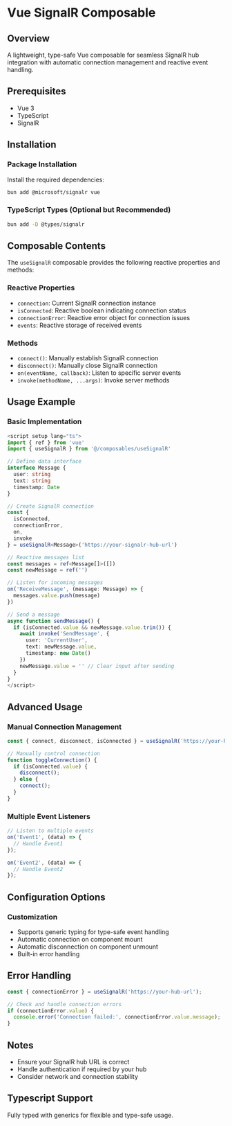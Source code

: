# Vue SignalR Composable

## Overview

A lightweight, type-safe Vue composable for seamless SignalR hub integration with automatic connection management and reactive event handling.

## Prerequisites

- Vue 3
- TypeScript
- SignalR

## Installation

### Package Installation

Install the required dependencies:

```bash
bun add @microsoft/signalr vue
```

### TypeScript Types (Optional but Recommended)

```bash
bun add -D @types/signalr
```

## Composable Contents

The `useSignalR` composable provides the following reactive properties and methods:

### Reactive Properties

- `connection`: Current SignalR connection instance
- `isConnected`: Reactive boolean indicating connection status
- `connectionError`: Reactive error object for connection issues
- `events`: Reactive storage of received events

### Methods

- `connect()`: Manually establish SignalR connection
- `disconnect()`: Manually close SignalR connection
- `on(eventName, callback)`: Listen to specific server events
- `invoke(methodName, ...args)`: Invoke server methods

## Usage Example

### Basic Implementation

```typescript
<script setup lang="ts">
import { ref } from 'vue'
import { useSignalR } from '@/composables/useSignalR'

// Define data interface
interface Message {
  user: string
  text: string
  timestamp: Date
}

// Create SignalR connection
const {
  isConnected,
  connectionError,
  on,
  invoke
} = useSignalR<Message>('https://your-signalr-hub-url')

// Reactive messages list
const messages = ref<Message[]>([])
const newMessage = ref('')

// Listen for incoming messages
on('ReceiveMessage', (message: Message) => {
  messages.value.push(message)
})

// Send a message
async function sendMessage() {
  if (isConnected.value && newMessage.value.trim()) {
    await invoke('SendMessage', {
      user: 'CurrentUser',
      text: newMessage.value,
      timestamp: new Date()
    })
    newMessage.value = '' // Clear input after sending
  }
}
</script>
```

## Advanced Usage

### Manual Connection Management

```typescript
const { connect, disconnect, isConnected } = useSignalR('https://your-hub-url');

// Manually control connection
function toggleConnection() {
  if (isConnected.value) {
    disconnect();
  } else {
    connect();
  }
}
```

### Multiple Event Listeners

```typescript
// Listen to multiple events
on('Event1', (data) => {
  // Handle Event1
});

on('Event2', (data) => {
  // Handle Event2
});
```

## Configuration Options

### Customization

- Supports generic typing for type-safe event handling
- Automatic connection on component mount
- Automatic disconnection on component unmount
- Built-in error handling

## Error Handling

```typescript
const { connectionError } = useSignalR('https://your-hub-url');

// Check and handle connection errors
if (connectionError.value) {
  console.error('Connection failed:', connectionError.value.message);
}
```

## Notes

- Ensure your SignalR hub URL is correct
- Handle authentication if required by your hub
- Consider network and connection stability

## Typescript Support

Fully typed with generics for flexible and type-safe usage.
